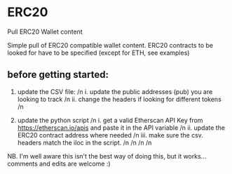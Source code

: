 # ERC20
Pull ERC20 Wallet content

Simple pull of ERC20 compatible wallet content.
ERC20 contracts to be looked for have to be specified (except for ETH, see examples)

## before getting started:
1. update the CSV file: /n
  i.  update the public addresses (pub) you are looking to track /n
  ii. change the headers if looking for different tokens /n

2. update the python script /n
  i. get a valid Etherscan API Key from https://etherscan.io/apis and paste it in the API variable /n
  ii. update the ERC20 contract address where needed /n
  iii. make sure the csv. headers match the iloc in the script. /n
  /n
/n
/n

NB. I'm well aware this isn't the best way of doing this, but it works... comments and edits are welcome :)

